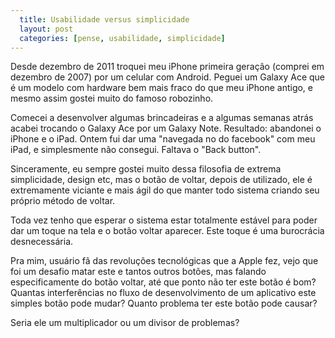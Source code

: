 ```yaml
---
  title: Usabilidade versus simplicidade
  layout: post
  categories: [pense, usabilidade, simplicidade]
---
```


Desde dezembro de 2011 troquei meu iPhone primeira geração (comprei em dezembro de 2007) por um celular com Android. Peguei um Galaxy Ace que é um modelo com hardware bem mais fraco do que meu iPhone antigo, e mesmo assim gostei muito do famoso robozinho.

Comecei a desenvolver algumas brincadeiras e a algumas semanas atrás acabei trocando o Galaxy Ace por um Galaxy Note. Resultado: abandonei o iPhone e o iPad. Ontem fui dar uma "navegada no do facebook" com meu iPad, e simplesmente não consegui. Faltava o "Back button".

Sinceramente, eu sempre gostei muito dessa filosofia de extrema simplicidade, design etc, mas o botão de voltar, depois de utilizado, ele é extremamente viciante e mais ágil do que manter todo sistema criando seu próprio método de voltar.

Toda vez tenho que esperar o sistema estar totalmente estável para poder dar um toque na tela e o botão voltar aparecer. Este toque é uma burocrácia desnecessária.

Pra mim, usuário fã das revoluções tecnológicas que a Apple fez, vejo que foi um desafio matar este e tantos outros botões, mas falando especificamente do botão voltar, até que ponto não ter este botão é bom? Quantas interferências no fluxo de desenvolvimento de um aplicativo este simples botão pode mudar? Quanto problema ter este botão pode causar?

Seria ele um multiplicador ou um divisor de problemas?

